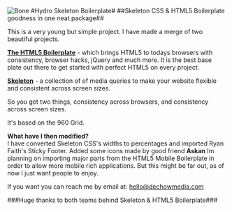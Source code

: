 ![Bone](http://dechowmedia.com/hsb/img/bone.png)
#Hydro Skeleton Boilerplate#
##Skeleton CSS & HTML5 Boilerplate goodness in one neat package##

This is a very young but simple project. I have made a merge of two beautiful projects.

[**The HTML5 Boilerplate**](http://html5boilerplate.com) - which brings HTML5 to todays browsers with consistency, browser hacks, jQuery and much more. It is the best base plate out there to get started with perfect HTML5 on every project.

[**Skeleton**](http://getskeleton.com) - a collection of of media queries to make your website flexible and consistent across screen sizes.

So you get two things, consistency across browsers, and consistency across screen sizes.  
  
It's based on the 960 Grid.


**What have I then modified?**  
I have converted Skeleton CSS's widths to percentages and imported Ryan Faith's Sticky Footer. Added some icons made by good friend **Askan**
Im planning on importing major parts from the HTML5 Mobile Boilerplate in order to allow more mobile rich applications.  But this might be far out, as of now I just want people to enjoy.  
  
If you want you can reach me by email at: <hello@dechowmedia.com>  
  
###Huge thanks to both teams behind Skeleton & HTML5 Boilerplate###